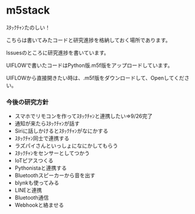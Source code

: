 # m5stack

ｽﾀｯｸﾁｬﾝたのしい！

こちらは書いてみたコードと研究進捗を格納しておく場所であります。

Issuesのところに研究進捗を書いています。

UIFLOWで書いたコードはPython版.m5f版をアップロードしています。

UIFLOWから直接開きたい時は、.m5f版をダウンロードして、Openしてください。

### 今後の研究方針
* スマホでリモコンを作ってｽﾀｯｸﾁｬﾝと連携したい⇒9/26完了
* 通知が来たらｽﾀｯｸﾁｬﾝが話す
* Siriに話しかけるとｽﾀｯｸﾁｬﾝがなにかする
* ｽﾀｯｸﾁｬﾝ同士で連携する
* ラズパイさんといっしょになにかしてもらう
* ｽﾀｯｸﾁｬﾝをセンサーとしてつかう
* IoTピアスつくる
* Pythonistaと連携する
* Bluetoothスピーカーから音を出す
* blynkも使ってみる
* LINEと連携
* Bluetooth通信
* Webhookと絡ませる

